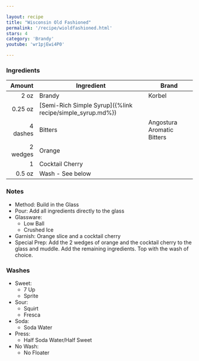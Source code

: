 ```yaml
---

layout: recipe
title: "Wisconsin Old Fashioned"
permalink: '/recipe/wioldfashioned.html'
stars: 4
category: 'Brandy'
youtube: 'wr1pjEwi4P0'

---
```


### Ingredients

|  Amount  | Ingredient               | Brand                          |
| -------: | --------------------------------------------------------- | -------------------------- |
|     2 oz | Brandy                                                    | Korbel                     |
|  0.25 oz | [Semi-Rich Simple Syrup]({%link recipe/simple_syrup.md%}) |                            |
| 4 dashes | Bitters                                                   | Angostura Aromatic Bitters |
| 2 wedges | Orange                                                    |                            |
|        1 | Cocktail Cherry                                           |                            |
|   0.5 oz | Wash - See below                                          |                            |

### Notes

- Method: Build in the Glass
- Pour: Add all ingredients directly to the glass
- Glassware: 
  - Low Ball
  - Crushed Ice
- Garnish: Orange slice and a cocktail cherry
- Special Prep: Add the 2 wedges of orange and the cocktail cherry to the glass and muddle. Add the remaining ingredients. Top with the wash of choice.

### Washes
- Sweet:
  - 7 Up
  - Sprite
- Sour:
  - Squirt
  - Fresca
- Soda:
  - Soda Water
- Press:
  - Half Soda Water/Half Sweet
- No Wash:
  - No Floater
